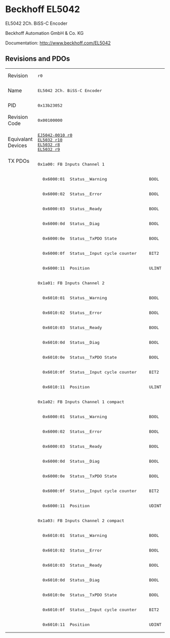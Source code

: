 # Beckhoff EL5042

EL5042 2Ch. BiSS-C Encoder

Beckhoff Automation GmbH & Co. KG

Documentation: <a href="http://www.beckhoff.com/EL5042">http://www.beckhoff.com/EL5042</a>

## Revisions and PDOs
<table>
<tr >
<td class="first">Revision</td>
<td ><pre>r0</pre></td>
</tr>
<tr >
<td class="first">Name</td>
<td ><pre>EL5042 2Ch. BiSS-C Encoder</pre></td>
</tr>
<tr >
<td class="first">PID</td>
<td ><pre>0x13b23052</pre></td>
</tr>
<tr >
<td class="first">Revision Code</td>
<td ><pre>0x00100000</pre></td>
</tr>
<tr >
<td class="first">Equivalant Devices</td>
<td ><pre><a href="EJ5042-0010">EJ5042-0010 r0</a><br/><a href="EL5032">EL5032 r10</a><br/><a href="EL5032">EL5032 r8</a><br/><a href="EL5032">EL5032 r9</a></pre></td>
</tr>
<tr class="txpdo pdosection">
<td class="first" rowspan=32 valign=top>TX PDOs</td>
<td><pre>0x1a00: FB Inputs Channel 1</pre></td>
<td></td>
</tr>
<tr class="txpdo">
<td ><pre>  0x6000:01  Status__Warning                 BOOL</pre></td>
</tr>
<tr class="txpdo">
<td ><pre>  0x6000:02  Status__Error                   BOOL</pre></td>
</tr>
<tr class="txpdo">
<td ><pre>  0x6000:03  Status__Ready                   BOOL</pre></td>
</tr>
<tr class="txpdo">
<td ><pre>  0x6000:0d  Status__Diag                    BOOL</pre></td>
</tr>
<tr class="txpdo">
<td ><pre>  0x6000:0e  Status__TxPDO State             BOOL</pre></td>
</tr>
<tr class="txpdo">
<td ><pre>  0x6000:0f  Status__Input cycle counter     BIT2</pre></td>
</tr>
<tr class="txpdo">
<td ><pre>  0x6000:11  Position                        ULINT</pre></td>
</tr>
<tr class="txpdo pdosection">
<td ><pre>0x1a01: FB Inputs Channel 2</pre></td>
</tr>
<tr class="txpdo">
<td ><pre>  0x6010:01  Status__Warning                 BOOL</pre></td>
</tr>
<tr class="txpdo">
<td ><pre>  0x6010:02  Status__Error                   BOOL</pre></td>
</tr>
<tr class="txpdo">
<td ><pre>  0x6010:03  Status__Ready                   BOOL</pre></td>
</tr>
<tr class="txpdo">
<td ><pre>  0x6010:0d  Status__Diag                    BOOL</pre></td>
</tr>
<tr class="txpdo">
<td ><pre>  0x6010:0e  Status__TxPDO State             BOOL</pre></td>
</tr>
<tr class="txpdo">
<td ><pre>  0x6010:0f  Status__Input cycle counter     BIT2</pre></td>
</tr>
<tr class="txpdo">
<td ><pre>  0x6010:11  Position                        ULINT</pre></td>
</tr>
<tr class="txpdo pdosection">
<td ><pre>0x1a02: FB Inputs Channel 1 compact</pre></td>
</tr>
<tr class="txpdo">
<td ><pre>  0x6000:01  Status__Warning                 BOOL</pre></td>
</tr>
<tr class="txpdo">
<td ><pre>  0x6000:02  Status__Error                   BOOL</pre></td>
</tr>
<tr class="txpdo">
<td ><pre>  0x6000:03  Status__Ready                   BOOL</pre></td>
</tr>
<tr class="txpdo">
<td ><pre>  0x6000:0d  Status__Diag                    BOOL</pre></td>
</tr>
<tr class="txpdo">
<td ><pre>  0x6000:0e  Status__TxPDO State             BOOL</pre></td>
</tr>
<tr class="txpdo">
<td ><pre>  0x6000:0f  Status__Input cycle counter     BIT2</pre></td>
</tr>
<tr class="txpdo">
<td ><pre>  0x6000:11  Position                        UDINT</pre></td>
</tr>
<tr class="txpdo pdosection">
<td ><pre>0x1a03: FB Inputs Channel 2 compact</pre></td>
</tr>
<tr class="txpdo">
<td ><pre>  0x6010:01  Status__Warning                 BOOL</pre></td>
</tr>
<tr class="txpdo">
<td ><pre>  0x6010:02  Status__Error                   BOOL</pre></td>
</tr>
<tr class="txpdo">
<td ><pre>  0x6010:03  Status__Ready                   BOOL</pre></td>
</tr>
<tr class="txpdo">
<td ><pre>  0x6010:0d  Status__Diag                    BOOL</pre></td>
</tr>
<tr class="txpdo">
<td ><pre>  0x6010:0e  Status__TxPDO State             BOOL</pre></td>
</tr>
<tr class="txpdo">
<td ><pre>  0x6010:0f  Status__Input cycle counter     BIT2</pre></td>
</tr>
<tr class="txpdo">
<td ><pre>  0x6010:11  Position                        UDINT</pre></td>
</tr>
</table>
